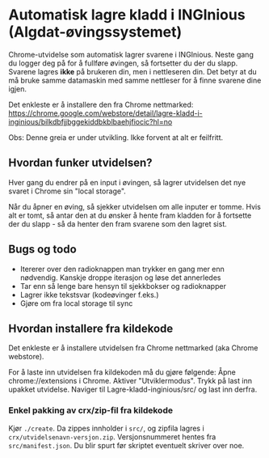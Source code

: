 # Automatisk lagre kladd i INGInious (Algdat-øvingssystemet)

Chrome-utvidelse som automatisk lagrer svarene i INGInious. Neste gang du logger deg på for å fullføre øvingen, så fortsetter du der du slapp. Svarene lagres **ikke** på brukeren din, men i nettleseren din. Det betyr at du må bruke samme datamaskin med samme nettleser for å finne svarene dine igjen.

Det enkleste er å installere den fra Chrome nettmarked: https://chrome.google.com/webstore/detail/lagre-kladd-i-inginious/bilkdbfjjbggekiddbkblbaehjfiocic?hl=no

Obs: Denne greia er under utvikling. Ikke forvent at alt er feilfritt.

## Hvordan funker utvidelsen?

Hver gang du endrer på en input i øvingen, så lagrer utvidelsen det nye svaret i Chrome sin "local storage".

Når du åpner en øving, så sjekker utvidelsen om alle inputer er tomme. Hvis alt er tomt, så antar den at du ønsker å hente fram kladden for å fortsette der du slapp - så da henter den fram svarene som den lagret sist.

## Bugs og todo

* Itererer over den radioknappen man trykker en gang mer enn nødvendig. Kanskje droppe iterasjon og løse det annerledes
* Tar enn så lenge bare hensyn til sjekkbokser og radioknapper
* Lagrer ikke tekstsvar (kodeøvinger f.eks.)
* Gjøre om fra local storage til sync

## Hvordan installere fra kildekode

Det enkleste er å installere utvidelsen fra Chrome nettmarked (aka Chrome webstore).

For å laste inn utvidelsen fra kildekoden må du gjøre følgende: Åpne chrome://extensions i Chrome. Aktiver "Utviklermodus". Trykk på last inn upakket utvidelse. Naviger til Lagre-kladd-inginious/src/ og last inn derfra.

### Enkel pakking av crx/zip-fil fra kildekode

Kjør `./create`. Da zippes innholder i `src/`, og zipfila lagres i `crx/utvidelsenavn-versjon.zip`. Versjonsnummeret hentes fra `src/manifest.json`. Du blir spurt før skriptet eventuelt skriver over noe.
